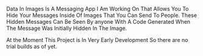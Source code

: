 Data In Images Is A Messaging App I Am Working On That Allows You To Hide Your Messages Inside Of Images That You Can Send To People.  These Hidden Messages Can Be Seen By anyone With A Code Generated When The Message Was Initially Hidden In The Image.

At the Moment This Project is In Very Early Development So there are no trial builds as of yet.  
